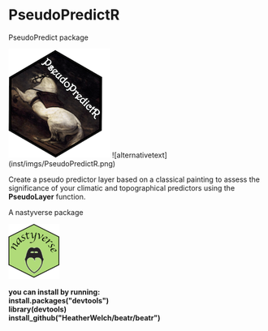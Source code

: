 # PseudoPredictR

PseudoPredict package <br />   

<img src="inst/imgs/PseudoPredictR.png?raw=True">
![alternativetext](inst/imgs/PseudoPredictR.png)


Create a pseudo predictor layer based on a classical painting to assess the significance of your climatic and topographical predictors using the **PseudoLayer** function.

A nastyverse package <br />

<img src="inst/imgs/nastyverse.png?raw=True" width="100">


**you can install by running:  
install.packages("devtools") <br />
library(devtools) <br />
install_github("HeatherWelch/beatr/beatr") <br />**




